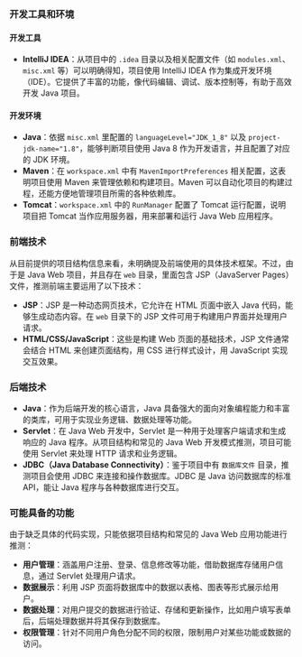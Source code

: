 ### 开发工具和环境
#### 开发工具
- **IntelliJ IDEA**：从项目中的 `.idea` 目录以及相关配置文件（如 `modules.xml`、`misc.xml` 等）可以明确得知，项目使用 IntelliJ IDEA 作为集成开发环境（IDE）。它提供了丰富的功能，像代码编辑、调试、版本控制等，有助于高效开发 Java 项目。
#### 开发环境
- **Java**：依据 `misc.xml` 里配置的 `languageLevel="JDK_1_8"` 以及 `project-jdk-name="1.8"`，能够判断项目使用 Java 8 作为开发语言，并且配置了对应的 JDK 环境。
- **Maven**：在 `workspace.xml` 中有 `MavenImportPreferences` 相关配置，这表明项目使用 Maven 来管理依赖和构建项目。Maven 可以自动化项目的构建过程，还能方便地管理项目所需的各种依赖库。
- **Tomcat**：`workspace.xml` 中的 `RunManager` 配置了 Tomcat 运行配置，说明项目把 Tomcat 当作应用服务器，用来部署和运行 Java Web 应用程序。

### 前端技术
从目前提供的项目结构信息来看，未明确提及前端使用的具体技术框架。不过，由于是 Java Web 项目，并且存在 `web` 目录，里面包含 JSP（JavaServer Pages）文件，推测前端主要运用了以下技术：
- **JSP**：JSP 是一种动态网页技术，它允许在 HTML 页面中嵌入 Java 代码，能够生成动态内容。在 `web` 目录下的 JSP 文件可用于构建用户界面并处理用户请求。
- **HTML/CSS/JavaScript**：这些是构建 Web 页面的基础技术，JSP 文件通常会结合 HTML 来创建页面结构，用 CSS 进行样式设计，用 JavaScript 实现交互效果。

### 后端技术
- **Java**：作为后端开发的核心语言，Java 具备强大的面向对象编程能力和丰富的类库，可用于实现业务逻辑、数据处理等功能。
- **Servlet**：在 Java Web 开发中，Servlet 是一种用于处理客户端请求和生成响应的 Java 程序。从项目结构和常见的 Java Web 开发模式推测，项目可能使用 Servlet 来处理 HTTP 请求和业务逻辑。
- **JDBC（Java Database Connectivity）**：鉴于项目中有 `数据库文件` 目录，推测项目会使用 JDBC 来连接和操作数据库。JDBC 是 Java 访问数据库的标准 API，能让 Java 程序与各种数据库进行交互。

### 可能具备的功能
由于缺乏具体的代码实现，只能依据项目结构和常见的 Java Web 应用功能进行推测：
- **用户管理**：涵盖用户注册、登录、信息修改等功能，借助数据库存储用户信息，通过 Servlet 处理用户请求。
- **数据展示**：利用 JSP 页面将数据库中的数据以表格、图表等形式展示给用户。
- **数据处理**：对用户提交的数据进行验证、存储和更新操作，比如用户填写表单后，后端处理数据并将其保存到数据库。
- **权限管理**：针对不同用户角色分配不同的权限，限制用户对某些功能或数据的访问。 
